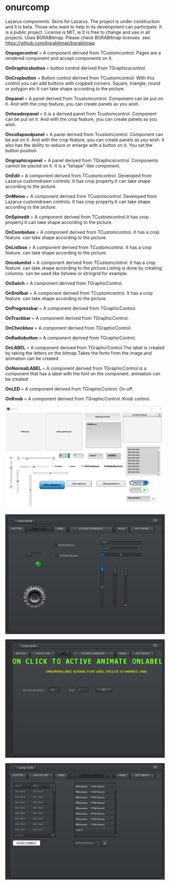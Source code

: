 # onurcomp
Lazarus components.
 Skins for Lazarus. The project is under construction and it is beta. Those who want to help in its development can participate. It is a public project. 
 License is MIT, ie It is free to change and use in all projects.
Uses BGRABitmap. Please check BGRABitmap licenses.
see. https://github.com/bgrabitmap/bgrabitmap


<p><b>Onpagecontrol</b> = A component derived from TCustomcontrol. Pages are a rendered component and accept components on it.
<p><b>OnGraphicsbutton </b> = button control derived from TGraphicscontrol.
<p><b>OnCropbutton</b> = Button control derived from TCustomcontrol. With this control you can add buttons with cropped corners. Square, triangle, round or polygon etc.It can take shape according to the picture.
<p><b>Onpanel </b> = A panel derived from Tcustomcontrol. Component can be put on it. And with the crop feature, you can create panels as you wish.
<p><b>Onheaderpanel </b> = It is a derived panel from Tcustomcontrol. Component can be put on it. And with the crop feature, you can create panels as you wish.
<p><b>Oncollapsedpanel </b>= A panel derived from Tcustomcontrol. Component can be put on it. And with the crop feature, you can create panels as you wish. It also has the ability to reduce or enlarge with a button on it. You set the button position
<p><b>Ongraphicspanel</b> = A panel derived from TGraphicscontrol. Components cannot be placed on it. It is a "tshape"-like component.
<p><b>OnEdit </b> = A component derived from TCustomcontrol. Developed from Lazarus customdrawn controls. It has crop property.It can take shape according to the picture.
<p><b>OnMemo </b> = A component derived from TCustomcontrol. Developed from Lazarus customdrawn controls. It has crop property.It can take shape according to the picture.
<p><b>OnSpinedit </b> = A component derived from TCustomcontrol.It has crop property.It can take shape according to the picture.
<p><b>OnCombobox </b> = A component derived from TCustomcontrol. It has a crop feature. can take shape according to the picture. 
<p><b>OnListbox </b> = A component derived from TCustomcontrol. It has a crop feature. can take shape according to the picture.
<p><b>Oncolumlist </b> = A component derived from TCustomcontrol. It has a crop feature. can take shape according to the picture.Listing is done by creating columns. can be used like listview or stringrid for example. 
<p><b>OnSwich </b> = A component derived from TGraphicControl. 
<p><b>OnSrollbar </b> = A component derived from TCustomcontrol. It has a crop feature. can take shape according to the picture.
<p><b>OnProgressbar </b> = A component derived from TGraphicControl.  
<p><b>OnTrackbar </b> = A component derived from TGraphicControl.  
<p><b>OnCheckbox </b> = A component derived from TGraphicControl.   
<p><b>OnRadiobutton </b> = A component derived from TGraphicControl.   
<p><b>OnLABEL </b> = A component derived from TGraphicControl.The label is created by taking the letters on the bitmap.Takes the fonts from the image.and animation can be created
<p><b>OnNormalLABEL </b> = A component derived from TGraphicControl.is a component that has a label with the font on the component. animation can be created
<p><b>OnLED </b> = A component derived from TGraphicControl. On off. 
<p><b>OnKnob </b> = A component derived from TGraphicControl. Knob control. 
<p><img src="https://github.com/Onur2x/onurcomp/blob/master/3450.png"> 
<p><img src="https://github.com/Onur2x/onurcomp/blob/master/on1.png">
<p><img src="https://github.com/Onur2x/onurcomp/blob/master/on2.png">
<p><img src="https://github.com/Onur2x/onurcomp/blob/master/on3.png">
